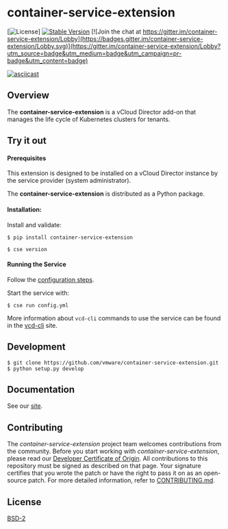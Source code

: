 # container-service-extension

[![License](https://img.shields.io/pypi/l/container-service-extension.svg)] [![Stable Version](https://img.shields.io/pypi/v/container-service-extension.svg)](https://pypi.python.org/pypi/container-service-extension) [![Join the chat at https://gitter.im/container-service-extension/Lobby](https://badges.gitter.im/container-service-extension/Lobby.svg)](https://gitter.im/container-service-extension/Lobby?utm_source=badge&utm_medium=badge&utm_campaign=pr-badge&utm_content=badge)

[![asciicast](https://asciinema.org/a/135505.png)](https://asciinema.org/a/135505)

## Overview

The **container-service-extension** is a vCloud Director add-on that manages the life cycle of Kubernetes clusters for tenants.

## Try it out

#### Prerequisites

This extension is designed to be installed on a vCloud Director instance by the service provider (system administrator).

The **container-service-extension** is distributed as a Python package.

#### Installation:

Install and validate:

``` shell
$ pip install container-service-extension

$ cse version
```

#### Running the Service

Follow the [configuration steps](https://vmware.github.io/container-service-extension/).

Start the service with:

``` shell
$ cse run config.yml
```

More information about `vcd-cli` commands to use the service can be found in the [vcd-cli](https://vmware.github.io/vcd-cli/vcd_cluster) site.

## Development

``` shell
$ git clone https://github.com/vmware/container-service-extension.git
$ python setup.py develop
```

## Documentation

See our [site](https://vmware.github.io/container-service-extension/).

## Contributing

The *container-service-extension* project team welcomes contributions from the community. Before you start working with *container-service-extension*, please read our [Developer Certificate of Origin](https://cla.vmware.com/dco). All contributions to this repository must be signed as described on that page. Your signature certifies that you wrote the patch or have the right to pass it on as an open-source patch. For more detailed information, refer to [CONTRIBUTING.md](CONTRIBUTING.md).

## License

[BSD-2](LICENSE.txt)
